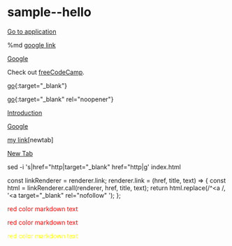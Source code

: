 # sample--hello

<a href="https://www.facebook.com/" target="_blank">Go to application</a> 

%md <a href="https://google.com" target="_blank">google link</a>

<a href="https://www.google.com/" target="_blank">Google</a>

<p>Check out <a href="https://www.freecodecamp.org/" target="_blank">freeCodeCamp</a>.</p>

[go](http://stackoverflow.com){:target="_blank"}

[go](http://stackoverflow.com){:target="_blank" rel="noopener"}

<a href="doc:introduction" target="_blank">Introduction</a>

<a href="https://www.google.com/" target="_blank">Google</a>

[my link](https://www.google.com)[newtab]


<a href="example.com" target="_blank">New Tab</a>

sed -i 's|href="http|target="_blank" href="http|g' index.html

const linkRenderer = renderer.link;
renderer.link = (href, title, text) => {
  const html = linkRenderer.call(renderer, href, title, text);
  return html.replace(/^<a /, '<a target="_blank" rel="nofollow" ');
};
  
  <p><red> red color markdown text</red>
  
  <style>
  
red { color: red }
  
yellow { color: yellow }
  
</style>

<red> red color markdown text</red>
  
<yellow> red color markdown text</yellow>
